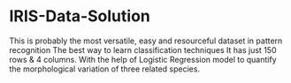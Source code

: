 # IRIS-Data-Solution
This is probably the most versatile, easy and resourceful dataset in pattern recognition
The best way to learn classification techniques
It has just 150 rows & 4 columns. With the help of Logistic Regression model to quantify the morphological variation of three related species.
